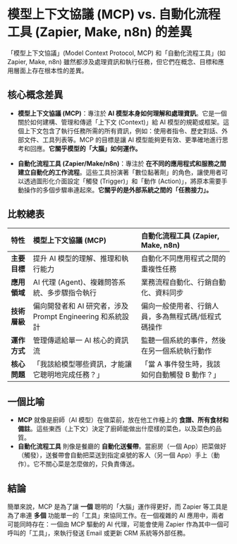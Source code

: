 # 模型上下文協議 (MCP) vs. 自動化流程工具 (Zapier, Make, n8n) 的差異

「模型上下文協議」(Model Context Protocol, MCP) 和「自動化流程工具」(如 Zapier, Make, n8n) 雖然都涉及處理資訊和執行任務，但它們在概念、目標和應用層面上存在根本性的差異。

## 核心概念差異

*   **模型上下文協議 (MCP)**：專注於 **AI 模型本身如何理解和處理資訊**。它是一個關於如何建構、管理和傳遞「上下文 (Context)」給 AI 模型的規範或框架。這個上下文包含了執行任務所需的所有資訊，例如：使用者指令、歷史對話、外部文件、工具列表等。MCP 的目標是讓 AI 模型能夠更有效、更準確地進行思考和回應。**它關乎模型的「大腦」如何運作。**

*   **自動化流程工具 (Zapier/Make/n8n)**：專注於 **在不同的應用程式和服務之間建立自動化的工作流程**。這些工具扮演著「數位黏著劑」的角色，讓使用者可以透過圖形化介面設定「觸發 (Trigger)」和「動作 (Action)」，將原本需要手動操作的多個步驟串連起來。**它關乎的是外部系統之間的「任務接力」。**

## 比較總表

| 特性 | 模型上下文協議 (MCP) | 自動化流程工具 (Zapier, Make, n8n) |
| :--- | :--- | :--- |
| **主要目標** | 提升 AI 模型的理解、推理和執行能力 | 自動化不同應用程式之間的重複性任務 |
| **應用領域** | AI 代理 (Agent)、複雜問答系統、多步驟指令執行 | 業務流程自動化、行銷自動化、資料同步 |
| **技術層級** | 偏向開發者和 AI 研究者，涉及 Prompt Engineering 和系統設計 | 偏向一般使用者、行銷人員，多為無程式碼/低程式碼操作 |
| **運作方式** | 管理傳遞給單一 AI 核心的資訊流 | 監聽一個系統的事件，然後在另一個系統執行動作 |
| **核心問題** | 「我該給模型哪些資訊，才能讓它聰明地完成任務？」 | 「當 A 事件發生時，我該如何自動觸發 B 動作？」 |

## 一個比喻

*   **MCP** 就像是廚師（AI 模型）在做菜前，放在他工作檯上的 **食譜、所有食材和備註**。這些東西（上下文）決定了廚師能做出什麼樣的菜色，以及菜色的品質。
*   **自動化流程工具** 則像是餐廳的 **自動化送餐帶**。當廚房（一個 App）把菜做好（觸發），送餐帶會自動把菜送到指定桌號的客人（另一個 App）手上（動作）。它不關心菜是怎麼做的，只負責傳送。

## 結論

簡單來說，MCP 是為了讓 **一個** 聰明的「大腦」運作得更好，而 Zapier 等工具是為了串連 **多個** 功能單一的「工具」來協同工作。在一個複雜的 AI 應用中，兩者可能同時存在：一個由 MCP 驅動的 AI 代理，可能會使用 Zapier 作為其中一個可呼叫的「工具」，來執行發送 Email 或更新 CRM 系統等外部任務。
